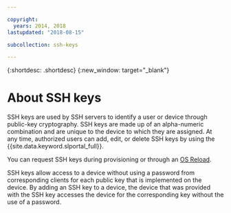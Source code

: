 ```yaml
---

copyright:
  years: 2014, 2018
lastupdated: "2018-08-15"

subcollection: ssh-keys

---
```


{:shortdesc: .shortdesc}
{:new_window: target="_blank"}

# About SSH keys

SSH keys are used by SSH servers to identify a user or device through public-key cryptography. SSH keys are made up of an alpha-numeric combination and are unique to the device to which they are assigned. At any time, authorized users can add, edit, or delete SSH keys by using the {{site.data.keyword.slportal_full}}.

You can request SSH keys during provisioning or through an [OS Reload](/docs/infrastructure/software?topic=software-reloading-the-os).


SSH keys allow access to a device without using a password from corresponding clients for each public key that is implemented on the device. By adding an SSH key to a device, the device that was provided with the SSH key accesses the device for the corresponding key without the use of a password.

